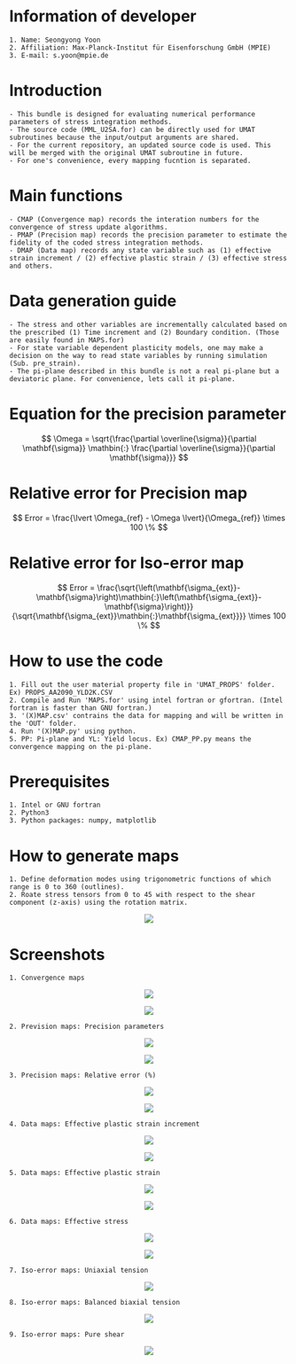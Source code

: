 # Information of developer
    1. Name: Seongyong Yoon
    2. Affiliation: Max-Planck-Institut für Eisenforschung GmbH (MPIE)
    3. E-mail: s.yoon@mpie.de

# Introduction
    - This bundle is designed for evaluating numerical performance parameters of stress integration methods.
    - The source code (MML_U2SA.for) can be directly used for UMAT subroutines because the input/output arguments are shared. 
    - For the current repository, an updated source code is used. This will be merged with the original UMAT subroutine in future.
    - For one's convenience, every mapping fucntion is separated.

# Main functions
    - CMAP (Convergence map) records the interation numbers for the convergence of stress update algorithms.
    - PMAP (Precision map) records the precision parameter to estimate the fidelity of the coded stress integration methods.
    - DMAP (Data map) records any state variable such as (1) effective strain increment / (2) effective plastic strain / (3) effective stress and others.

# Data generation guide
    - The stress and other variables are incrementally calculated based on the prescribed (1) Time increment and (2) Boundary condition. (Those are easily found in MAPS.for)
    - For state variable dependent plasticity models, one may make a decision on the way to read state variables by running simulation (Sub. pre_strain).
    - The pi-plane described in this bundle is not a real pi-plane but a deviatoric plane. For convenience, lets call it pi-plane.

# Equation for the precision parameter
$$ \Omega = \sqrt{\frac{\partial \overline{\sigma}}{\partial \mathbf{\sigma}} \mathbin{:} \frac{\partial \overline{\sigma}}{\partial \mathbf{\sigma}}} $$

# Relative error for Precision map
$$ Error = \frac{\lvert \Omega_{ref} - \Omega \lvert}{\Omega_{ref}} \times 100 \% $$

# Relative error for Iso-error map
$$ Error = \frac{\sqrt{\left(\mathbf{\sigma_{ext}}-\mathbf{\sigma}\right)\mathbin{:}\left(\mathbf{\sigma_{ext}}-\mathbf{\sigma}\right)}}{\sqrt{\mathbf{\sigma_{ext}}\mathbin{:}\mathbf{\sigma_{ext}}}} \times 100 \% $$

# How to use the code
    1. Fill out the user material property file in 'UMAT_PROPS' folder. Ex) PROPS_AA2090_YLD2K.CSV
    2. Compile and Run 'MAPS.for' using intel fortran or gfortran. (Intel fortran is faster than GNU fortran.)
    3. '(X)MAP.csv' contrains the data for mapping and will be written in the 'OUT' folder.
    4. Run '(X)MAP.py' using python. 
    5. PP: Pi-plane and YL: Yield locus. Ex) CMAP_PP.py means the convergence mapping on the pi-plane.

# Prerequisites
    1. Intel or GNU fortran
    2. Python3
    3. Python packages: numpy, matplotlib

# How to generate maps
    1. Define deformation modes using trigonometric functions of which range is 0 to 360 (outlines).
    2. Roate stress tensors from 0 to 45 with respect to the shear component (z-axis) using the rotation matrix.
    
<p align="center"><img src="https://github.com/theysy/Mapping_tools_public/blob/main/Screenshots/MAPPING.png"></p>

# Screenshots
    1. Convergence maps
<p align="center"><img src="https://github.com/theysy/Mapping_tools_public/blob/main/Screenshots/CMAP_PP_CPPM_0.01.png"></p>  
<p align="center"><img src="https://github.com/theysy/Mapping_tools_public/blob/main/Screenshots/CMAP_YL_CPPM_0.01.png"></p>  

    2. Prevision maps: Precision parameters
<p align="center"><img src="https://github.com/theysy/Mapping_tools_public/blob/main/Screenshots/PMAP_PP_CPPM_0.01.png"></p>   
<p align="center"><img src="https://github.com/theysy/Mapping_tools_public/blob/main/Screenshots/PMAP_YL_CPPM_0.01.png"></p>

    3. Precision maps: Relative error (%)
<p align="center"><img src="https://github.com/theysy/Mapping_tools_public/blob/main/Screenshots/EMAP_PP_CPPM_0.01.png"></p>   
<p align="center"><img src="https://github.com/theysy/Mapping_tools_public/blob/main/Screenshots/EMAP_YL_CPPM_0.01.png"></p>   

    4. Data maps: Effective plastic strain increment
<p align="center"><img src="https://github.com/theysy/Mapping_tools_public/blob/main/Screenshots/DMAP1_PP_CPPM_0.01.png"></p>   
<p align="center"><img src="https://github.com/theysy/Mapping_tools_public/blob/main/Screenshots/DMAP1_YL_CPPM_0.01.png"></p>   

    5. Data maps: Effective plastic strain
<p align="center"><img src="https://github.com/theysy/Mapping_tools_public/blob/main/Screenshots/DMAP2_PP_CPPM_0.01.png"></p>   
<p align="center"><img src="https://github.com/theysy/Mapping_tools_public/blob/main/Screenshots/DMAP2_YL_CPPM_0.01.png"></p>   

    6. Data maps: Effective stress
<p align="center"><img src="https://github.com/theysy/Mapping_tools_public/blob/main/Screenshots/DMAP3_PP_CPPM_0.01.png"></p>   
<p align="center"><img src="https://github.com/theysy/Mapping_tools_public/blob/main/Screenshots/DMAP3_YL_CPPM_0.01.png"></p>   

    7. Iso-error maps: Uniaxial tension
<p align="center"><img src="https://github.com/theysy/Mapping_tools_public/blob/main/Screenshots/IMAP_UN.png"></p>   

    8. Iso-error maps: Balanced biaxial tension
<p align="center"><img src="https://github.com/theysy/Mapping_tools_public/blob/main/Screenshots/IMAP_BB.png"></p>   

    9. Iso-error maps: Pure shear
<p align="center"><img src="https://github.com/theysy/Mapping_tools_public/blob/main/Screenshots/IMAP_PS.png"></p>   
